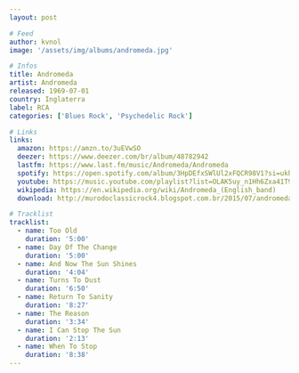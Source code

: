```yaml
---
layout: post

# Feed
author: kvnol
image: '/assets/img/albums/andromeda.jpg'

# Infos
title: Andromeda
artist: Andromeda
released: 1969-07-01
country: Inglaterra
label: RCA
categories: ['Blues Rock', 'Psychedelic Rock']

# Links
links:
  amazon: https://amzn.to/3uEVwSO
  deezer: https://www.deezer.com/br/album/48782942
  lastfm: https://www.last.fm/music/Andromeda/Andromeda
  spotify: https://open.spotify.com/album/3HpDEfxSWlUl2xFQCR98V1?si=ukh8z6NDTum-qe1KWB5PmA
  youtube: https://music.youtube.com/playlist?list=OLAK5uy_n1Hh6Zxa41T9qt18BPzFO8FkRPCmk9wbs
  wikipedia: https://en.wikipedia.org/wiki/Andromeda_(English_band)
  download: http://murodoclassicrock4.blogspot.com.br/2015/07/andromeda-discografia.html

# Tracklist
tracklist:
  - name: Too Old
    duration: '5:00'
  - name: Day Of The Change
    duration: '5:00'
  - name: And Now The Sun Shines
    duration: '4:04'
  - name: Turns To Dust
    duration: '6:50'
  - name: Return To Sanity
    duration: '8:27'
  - name: The Reason
    duration: '3:34'
  - name: I Can Stop The Sun
    duration: '2:13'
  - name: When To Stop
    duration: '8:38'
---
```

